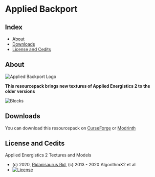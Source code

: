 # Applied Backport

## Index

* [About](#about)
* [Downloads](#downloads)
* [License and Cedits](#license-and-credits)

## About

![Applied Backport Logo](https://cdn.modrinth.com/data/cached_images/9250fcfda3c3d28e8544961009f1ebf77884f788.png)

**This resourcepack brings new textures of Applied Energistics 2 to the older versions**

![Blocks](https://cdn.modrinth.com/data/cached_images/f87d47bdd5e738e733cabdfb211e6a7fb14ded7a.png)

## Downloads

You can download this resourcepack on [CurseForge](https://www.curseforge.com/minecraft/texture-packs/applied-backport) or [Modrinth](https://modrinth.com/resourcepack/ae2-backport)

## License and Cedits

Applied Energistics 2 Textures and Models
  - (c) 2020, [Ridanisaurus Rid](https://github.com/Ridanisaurus/), (c) 2013 - 2020 AlgorithmX2 et al
  - [![License](https://img.shields.io/badge/License-CC%20BY--NC--SA%203.0-yellow.svg?style=flat-square)](https://creativecommons.org/licenses/by-nc-sa/3.0/)
